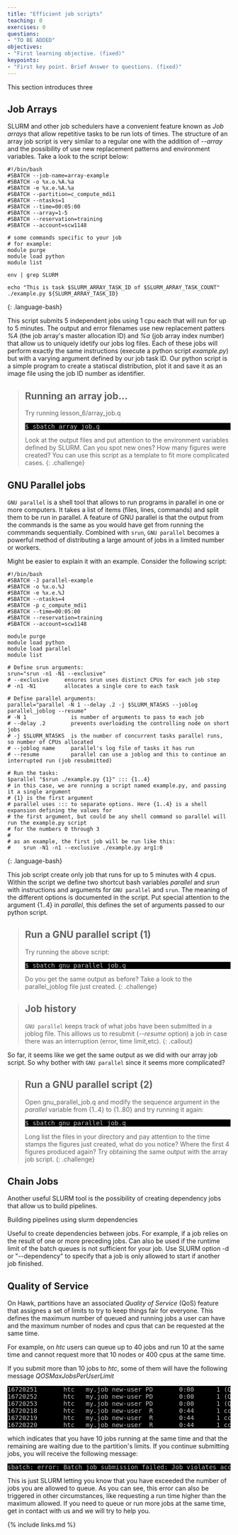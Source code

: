 ```yaml
---
title: "Efficient job scripts"
teaching: 0
exercises: 0
questions:
- "TO BE ADDED"
objectives:
- "First learning objective. (fixed)"
keypoints:
- "First key point. Brief Answer to questions. (fixed)"
---
```

This section introduces three 

## Job Arrays

SLURM and other job schedulers have a convenient feature known as *Job arrays* that allow repetitive tasks to be run lots of times. The structure of an array job script is very similar to a regular one with the addition of *--array* and the possibility of use new replacement patterns and environment variables. Take a look to the script below:

~~~
#!/bin/bash
#SBATCH --job-name=array-example
#SBATCH -o %x.o.%A.%a
#SBATCH -e %x.e.%A.%a
#SBATCH --partition=c_compute_mdi1
#SBATCH --ntasks=1
#SBATCH --time=00:05:00
#SBATCH --array=1-5
#SBATCH --reservation=training
#SBATCH --account=scw1148

# some commands specific to your job
# for example:
module purge
module load python
module list

env | grep SLURM

echo "This is task $SLURM_ARRAY_TASK_ID of $SLURM_ARRAY_TASK_COUNT"
./example.py ${SLURM_ARRAY_TASK_ID}
~~~
{: .language-bash}

This script submits 5 independent jobs using 1 cpu each that will run for up to 5 minutes. The output and error filenames use new replacement patters *%A* (the job array's master allocation ID) and *%a* (job array index number) that allow us to uniquely idetify our jobs log files. Each of these jobs will perform exactly the same instructions (execute a python script *example.py*) but with a varying argument defined by our job task ID. Our python script is a simple program to create a statiscal distribution, plot it and save it as an image file using the job ID number as identifier.

> ## Running an array job...
>
> Try running lesson_6/array_job.q
> <pre style="color: silver; background: black;">
> $ sbatch array_job.q
> </pre>
> Look at the output files and put attention to the environment variables defined by SLURM. Can you spot new ones?
> How many figures were created? 
> You can use this script as a template to fit more complicated cases.
{: .challenge}


## GNU Parallel jobs
`GNU parallel` is a shell tool that allows to run programs in parallel in one or more computers. It takes a list of items (files, lines, commands) and split them to be run in parallel. A feature of GNU parallel is that the output from the commands is the same as you would have get from running the commmands sequentially. Combined with `srun`, `GNU parallel` becomes a powerful method of distributing a large amount of jobs in a limited number or workers.

Might be easier to explain it with an example. Consider the following script:

~~~
#!/bin/bash
#SBATCH -J parallel-example  
#SBATCH -o %x.o.%J
#SBATCH -e %x.e.%J
#SBATCH --ntasks=4
#SBATCH -p c_compute_mdi1
#SBATCH --time=00:05:00
#SBATCH --reservation=training
#SBATCH --account=scw1148

module purge
module load python
module load parallel
module list

# Define srun arguments:
srun="srun -n1 -N1 --exclusive"
# --exclusive     ensures srun uses distinct CPUs for each job step
# -n1 -N1         allocates a single core to each task

# Define parallel arguments:
parallel="parallel -N 1 --delay .2 -j $SLURM_NTASKS --joblog parallel_joblog --resume"
# -N 1              is number of arguments to pass to each job
# --delay .2        prevents overloading the controlling node on short jobs
# -j $SLURM_NTASKS  is the number of concurrent tasks parallel runs, so number of CPUs allocated
# --joblog name     parallel's log file of tasks it has run
# --resume          parallel can use a joblog and this to continue an interrupted run (job resubmitted)

# Run the tasks:
$parallel "$srun ./example.py {1}" ::: {1..4}
# in this case, we are running a script named example.py, and passing it a single argument
# {1} is the first argument
# parallel uses ::: to separate options. Here {1..4} is a shell expansion defining the values for
# the first argument, but could be any shell command so parallel will run the example.py script
# for the numbers 0 through 3
#
# as an example, the first job will be run like this:
#    srun -N1 -n1 --exclusive ./example.py arg1:0
~~~
{: .language-bash}

This job script create only job that runs for up to 5 minutes with 4 cpus. Within the script we define two shortcut bash variables *parallel* and *srun* with instructions and arguments for `GNU parallel` and `srun`. The meaning of the different options is documented in the script. Put special attention to the argument {1..4} in *parallel*, this defines the set of arguments passed to our python script.

> ## Run a GNU parallel script (1)
>
> Try running the above script:
> <pre style="color: silver; background: black;">
> $ sbatch gnu_parallel_job.q
> </pre>
> Do you get the same output as before?
> Take a look to the parallel_joblog file just created. 
{: .challenge}

> ## Job history
>
> `GNU parallel` keeps track of what jobs have been submitted in a joblog file. This alllows us to resubmit (*--resume* option) a job in case there was an interruption (error, time limit,etc). 
{: .callout}

So far, it seems like we get the same output as we did with our array job script. So why bother with `GNU parallel` since it seems more complicated?

> ## Run a GNU parallel script (2)
>
> Open gnu_parallel_job.q and modify the sequence argument in the *parallel* variable from {1..4} to {1..80} and try running it again:
> <pre style="color: silver; background: black;">
> $ sbatch gnu_parallel_job.q
> </pre>
> Long list the files in your directory and pay attention to the time stamps the figures just created, what do you notice? Where the first 4 figures produced again?
> Try obtaining the same output with the array job script. 
{: .challenge}



## Chain Jobs
Another useful SLURM tool is the possibility of creating dependency jobs that allow us to build pipelines. 


Building pipelines using slurm dependencies

Useful to create dependencies between jobs. 
For example, if a job relies on the result of one or more preceding jobs. 
Can also be used if the runtime limit of the batch queues is not sufficient for your job.
Use SLURM option -d or "--dependency" to specify that a job is only allowed to start if another job finished. 

## Quality of Service
On Hawk, partitions have an associated *Quality of Service* (QoS) feature that assignes a set of limits to try to keep things fair for everyone. This defines the maximum number of queued and running jobs a user can have and the maximum number of nodes and cpus that can be requested at the same time.

For example, on *htc* users can queue up to 40 jobs and run 10 at the same time and cannot request more that 10 nodes or 400 cpus at the same time.

If you submit more than 10 jobs to *htc*, some of them will have the following message *QOSMaxJobsPerUserLimit*

<pre style="color: silver; background: black;">
16720251       htc   my.job new-user PD       0:00      1 (QOSMaxJobsPerUserLimit)
16720252       htc   my.job new-user PD       0:00      1 (QOSMaxJobsPerUserLimit)
16720253       htc   my.job new-user PD       0:00      1 (QOSMaxJobsPerUserLimit)
16720218       htc   my.job new-user  R       0:44      1 ccs3020
16720219       htc   my.job new-user  R       0:44      1 ccs3020
16720220       htc   my.job new-user  R       0:44      1 ccs3020
</pre>

which indicates that you have 10 jobs running at the same time and that the remaining are waiting due to the partition's limits. If you continue submitting jobs, you will receive the following  message:

<pre style="color: silver; background: black;">
sbatch: error: Batch job submission failed: Job violates accounting/QOS policy (job submit limit, user's size and/or time limits)
</pre>

This is just SLURM letting you know that you have exceeded the number of jobs you are allowed to queue. As you can see, this error can also be triggered in other circumstances, like requesting a run time higher than the maximum allowed. If you need to queue or run more jobs at the same time, get in contact with us and we will try to help you. 



{% include links.md %}

